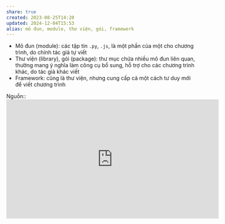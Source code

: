 ```yaml
---
share: true
created: 2023-08-25T14:20
updated: 2024-12-04T15:53
alias: mô đun, module, thư viện, gói, framework
---
```

- Mô đun (module): các tập tin `.py`, `.js`, là một phần của một cho chương trình, do chính tác giả tự viết
- Thư viện (library), gói (package): thư mục chứa nhiều mô đun liên quan, thường mang ý nghĩa làm công cụ bổ sung, hỗ trợ cho các chương trình khác, do tác giả khác viết
- Framework: cũng là thư viện, nhưng cung cấp cả một cách tư duy mới để viết chương trình

Nguồn:: <iframe width="560" height="315" src="https://www.youtube.com/embed/MztLZWibctI" title="YouTube video player" frameborder="0" allow="accelerometer; autoplay; clipboard-write; encrypted-media; gyroscope; picture-in-picture; web-share" referrerpolicy="strict-origin-when-cross-origin" allowfullscreen></iframe>
